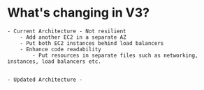 # What's changing in V3?
    - Current Architecture - Not resilient
        - Add another EC2 in a separate AZ
        - Put both EC2 instances behind load balancers
        - Enhance code readability
            - Put resources in separate files such as networking, instances, load balancers etc.


    - Updated Architecture - 
